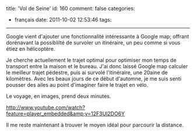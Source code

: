 title: 'Vol de Seine'
id: 160
comment: false
categories:
  - français
date: 2011-10-02 12:53:46
tags:
---

Google vient d'ajouter une fonctionnalité intéressante à Google map; offrant dorénavant la possiblilté de survoler un itinéraire, un peu comme si vous étiez en hélicoptère.

Je cherche actuellement le trajet optimal pour optimiser mon temps de transport entre la maison et le bureau. J'ai donc laissé Google map calculer le meilleur trajet pédestre, puis ai survolé l'itinéraire, une 20aine de kilomètres. Avec les beaux jours de ce début d'automne, je me suis senti pousser des ailes au point d'imaginer faire le trajet en vélo.

Le voyage, en images, prend deux minutes.

http://www.youtube.com/watch?feature=player_embedded&amp;v=12F3Ul2DO6Y

Il me reste maintenant à trouver le moyen idéal pour parcourir la distance.